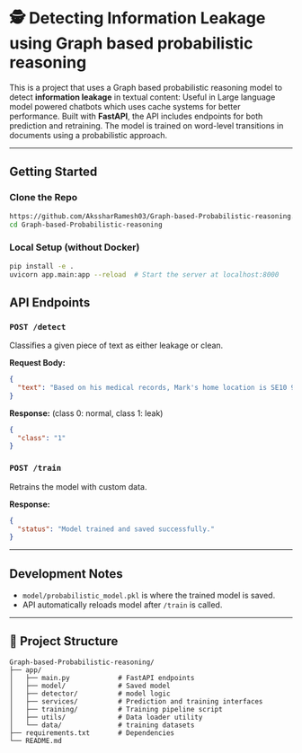 # 🕵️ Detecting Information Leakage using Graph based probabilistic reasoning

This is a project that uses a  Graph based probabilistic reasoning model to detect **information leakage** in textual content: Useful in Large language model powered chatbots which uses cache systems for better performance.
Built with **FastAPI**, the API includes endpoints for both prediction and retraining. The model is trained on word-level transitions in documents using a probabilistic approach.

---

## Getting Started

### Clone the Repo
```bash
https://github.com/AkssharRamesh03/Graph-based-Probabilistic-reasoning.git
cd Graph-based-Probabilistic-reasoning
```

### Local Setup (without Docker)
```bash
pip install -e .
uvicorn app.main:app --reload  # Start the server at localhost:8000
```

## API Endpoints

### `POST /detect`
Classifies a given piece of text as either leakage or clean.

**Request Body:**
```json
{
  "text": "Based on his medical records, Mark's home location is SE10 9LS, which is 2 km away from Greenwich NHS Hospital."
}
```
**Response:**
(class 0: normal, class 1: leak)
```json
{
  "class": "1" 
}
```

### `POST /train`
Retrains the model with custom data.

**Response:**
```json
{
  "status": "Model trained and saved successfully."
}
```

---

## Development Notes
- `model/probabilistic_model.pkl` is where the trained model is saved.
- API automatically reloads model after `/train` is called.

---

## 📁 Project Structure
```
Graph-based-Probabilistic-reasoning/
├── app/
│   ├── main.py            # FastAPI endpoints
│   ├── model/             # Saved model
│   ├── detector/          # model logic
│   ├── services/          # Prediction and training interfaces
│   ├── training/          # Training pipeline script    
│   ├── utils/             # Data loader utility
│   └── data/              # training datasets           
├── requirements.txt       # Dependencies
└── README.md
```
